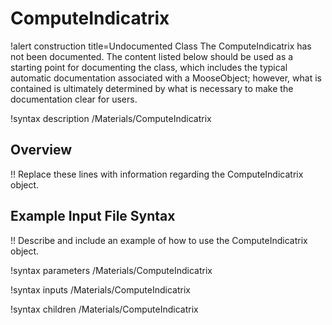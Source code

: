 # ComputeIndicatrix

!alert construction title=Undocumented Class
The ComputeIndicatrix has not been documented. The content listed below should be used as a starting point for
documenting the class, which includes the typical automatic documentation associated with a
MooseObject; however, what is contained is ultimately determined by what is necessary to make the
documentation clear for users.

!syntax description /Materials/ComputeIndicatrix

## Overview

!! Replace these lines with information regarding the ComputeIndicatrix object.

## Example Input File Syntax

!! Describe and include an example of how to use the ComputeIndicatrix object.

!syntax parameters /Materials/ComputeIndicatrix

!syntax inputs /Materials/ComputeIndicatrix

!syntax children /Materials/ComputeIndicatrix

